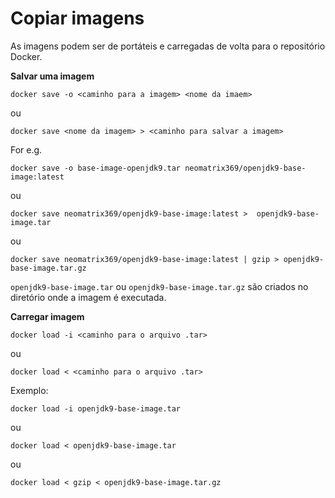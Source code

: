 # Copiar imagens

As imagens podem ser de portáteis e carregadas de volta para o repositório Docker.

**Salvar uma imagem**
```
docker save -o <caminho para a imagem> <nome da imaem>
```
ou
```
docker save <nome da imagem> > <caminho para salvar a imagem>
```

For e.g.
```
docker save -o base-image-openjdk9.tar neomatrix369/openjdk9-base-image:latest 
```
ou
```
docker save neomatrix369/openjdk9-base-image:latest >  openjdk9-base-image.tar
```
ou

```
docker save neomatrix369/openjdk9-base-image:latest | gzip > openjdk9-base-image.tar.gz
```

```openjdk9-base-image.tar``` ou ```openjdk9-base-image.tar.gz``` são criados no diretório onde a imagem é executada.

**Carregar imagem**
```
docker load -i <caminho para o arquivo .tar>
```
ou

```
docker load < <caminho para o arquivo .tar>
```

Exemplo:
```
docker load -i openjdk9-base-image.tar 
```
ou
```
docker load < openjdk9-base-image.tar
```
ou

```
docker load < gzip < openjdk9-base-image.tar.gz
```
